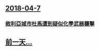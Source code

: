 ## [2018-04-7](/zh/news/2018/04/7/index.md)

### [敘利亞城市杜馬遭到疑似化學武器襲擊 ](/zh/news/2018/04/7/敘利亞城市杜馬遭到疑似化學武器襲擊.md)
## [前一天...](/zh/news/2018/04/6/index.md)

